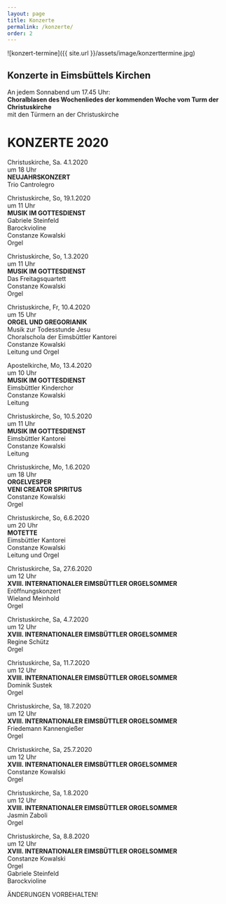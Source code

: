 ```yaml
---
layout: page
title: Konzerte
permalink: /konzerte/
order: 2
---
```


![konzert-termine]({{ site.url }}/assets/image/konzerttermine.jpg)

## Konzerte in Eimsbüttels Kirchen

An jedem Sonnabend um 17.45 Uhr:  
**Choralblasen des Wochenliedes der kommenden Woche vom Turm der Christuskirche**  
mit den Türmern an der Christuskirche  

# KONZERTE 2020

Christuskirche, Sa. 4.1.2020  
um 18 Uhr  
**NEUJAHRSKONZERT**  
Trio Cantrolegro

Christuskirche, So, 19.1.2020  
um 11 Uhr  
**MUSIK IM GOTTESDIENST**  
Gabriele Steinfeld  
Barockvioline  
Constanze Kowalski  
Orgel 

Christuskirche, So, 1.3.2020  
um 11 Uhr  
**MUSIK IM GOTTESDIENST**  
Das Freitagsquartett  
Constanze Kowalski  
Orgel

Christuskirche, Fr, 10.4.2020  
um 15 Uhr  
**ORGEL UND GREGORIANIK**  
Musik zur Todesstunde Jesu  
Choralschola der Eimsbüttler Kantorei  
Constanze Kowalski  
Leitung und Orgel

Apostelkirche, Mo, 13.4.2020  
um 10 Uhr  
**MUSIK IM GOTTESDIENST**  
Eimsbüttler Kinderchor  
Constanze Kowalski  
Leitung

Christuskirche, So, 10.5.2020  
um 11 Uhr  
**MUSIK IM GOTTESDIENST**  
Eimsbüttler Kantorei  
Constanze Kowalski  
Leitung

Christuskirche, Mo, 1.6.2020  
um 18 Uhr  
**ORGELVESPER**  
**VENI CREATOR SPIRITUS**  
Constanze Kowalski  
Orgel

Christuskirche, So, 6.6.2020  
um 20 Uhr  
**MOTETTE**  
Eimsbüttler Kantorei  
Constanze Kowalski  
Leitung und Orgel

Christuskirche, Sa, 27.6.2020  
um 12 Uhr  
**XVIII. INTERNATIONALER EIMSBÜTTLER ORGELSOMMER**  
Eröffnungskonzert  
Wieland Meinhold  
Orgel

Christuskirche, Sa, 4.7.2020  
um 12 Uhr  
**XVIII. INTERNATIONALER EIMSBÜTTLER ORGELSOMMER**  
Regine Schütz  
Orgel

Christuskirche, Sa, 11.7.2020  
um 12 Uhr  
**XVIII. INTERNATIONALER EIMSBÜTTLER ORGELSOMMER**  
Dominik Sustek  
Orgel

Christuskirche, Sa, 18.7.2020  
um 12 Uhr  
**XVIII. INTERNATIONALER EIMSBÜTTLER ORGELSOMMER**  
Friedemann Kannengießer  
Orgel

Christuskirche, Sa, 25.7.2020  
um 12 Uhr  
**XVIII. INTERNATIONALER EIMSBÜTTLER ORGELSOMMER**  
Constanze Kowalski  
Orgel

Christuskirche, Sa, 1.8.2020  
um 12 Uhr  
**XVIII. INTERNATIONALER EIMSBÜTTLER ORGELSOMMER**  
Jasmin Zaboli  
Orgel

Christuskirche, Sa, 8.8.2020  
um 12 Uhr  
**XVIII. INTERNATIONALER EIMSBÜTTLER ORGELSOMMER**  
Constanze Kowalski  
Orgel  
Gabriele Steinfeld  
Barockvioline

ÄNDERUNGEN VORBEHALTEN!
